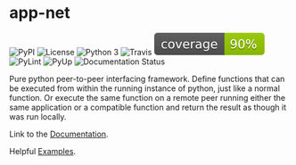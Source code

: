 app-net
=======

![PyPI](https://img.shields.io/pypi/v/net.svg)
![License](https://img.shields.io/github/license/Naereen/StrapDown.js.svg)
![Python 3](https://pyup.io/repos/github/aldmbmtl/net/python-3-shield.svg)
![Travis](https://img.shields.io/travis/aldmbmtl/net.svg)
![Coverage](https://github.com/aldmbmtl/net/raw/master/coverage.svg?sanitize=true)
![PyLint](https://mperlet.github.io/pybadge/badges/8.45.svg)
![PyUp](https://pyup.io/repos/github/aldmbmtl/net/shield.svg)
![Documentation Status](https://readthedocs.org/projects/net/badge/?version=latest)

Pure python peer-to-peer interfacing framework. Define functions that
can be executed from within the running instance of python, just like a
normal function. Or execute the same function on a remote peer running
either the same application or a compatible function and return the
result as though it was run locally.

Link to the [Documentation](https://app-net.readthedocs.io/en/latest/?).

Helpful [Examples](https://app-net.readthedocs.io/en/latest/examples/examples.html).